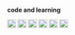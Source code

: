 **code and learning**

<code><img height="20" src="https://github.com/TaurusJi/TaurusJi/blob/main/javascript.png"></code>
<code><img height="20" src="https://github.com/TaurusJi/TaurusJi/blob/main/typescript.png"></code>
<code><img height="20" src="https://github.com/TaurusJi/TaurusJi/blob/main/vue.png"></code>
<code><img height="20" src="https://github.com/TaurusJi/TaurusJi/blob/main/react.png"></code>
<code><img height="20" src="https://github.com/TaurusJi/TaurusJi/blob/main/node.png"></code>
<code><img height="20" src="https://github.com/TaurusJi/TaurusJi/blob/main/ruby.png"></code>
